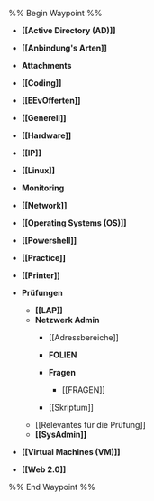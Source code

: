 %% Begin Waypoint %%
- **[[Active Directory (AD)]]**
- **[[Anbindung's Arten]]**
- **Attachments**

- **[[Coding]]**
- **[[EEvOfferten]]**
- **[[Generell]]**
- **[[Hardware]]**
- **[[IP]]**
- **[[Linux]]**
- **Monitoring**

- **[[Network]]**
- **[[Operating Systems (OS)]]**
- **[[Powershell]]**
- **[[Practice]]**
- **[[Printer]]**
- **Prüfungen**
	- **[[LAP]]**
	- **Netzwerk Admin**
		- [[Adressbereiche]]
		- **FOLIEN**

		- **Fragen**
			- [[FRAGEN]]
		- [[Skriptum]]
	- [[Relevantes für die Prüfung]]
	- **[[SysAdmin]]**
- **[[Virtual Machines (VM)]]**
- **[[Web 2.0]]**

%% End Waypoint %%